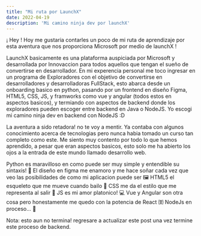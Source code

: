 ```yaml
---
title: "Mi ruta por LaunchX"
date: 2022-04-19
description: 'Mi camino ninja dev por launchX'
---
```


¡ Hey !
Hoy me gustaria contarles un poco de mi ruta de aprendizaje por esta aventura que nos proporciona Microsoft por medio de launchX !

LaunchX basicamente es una plataforma auspiciada por Microsoft y desarrollada por Innovaccion para todos aquellos que tengan el sueño de convertirse en desarrollador.
En mi experencia personal me toco ingresar en un programa de Exploradores con el objetivo de convertirse en desarrolladores y desarrolladoras FullStack, esto abarca 
desde un onboarding basico en python, pasando por un frontend en diseño Figma, HTML5, CSS, JS, y framworks como vue y angular (todos estos en aspectos basicos), y termiando
con aspectos de backend donde los exploradores pueden escoger entre backend en Java o NodeJS. Yo escogi mi camino ninja dev en backend con NodeJS :D

La aventura a sido retadora! no te voy a mentir. Ya contaba con algunos conocimiento acerca de tecnologias pero nunca habia tomado un curso tan completo como este. Me siento 
muy contento por todo lo que hemos aprendido, a pesar que eran aspectos basicos, esto solo me ha abierto los ojos a la entrada de este mundo llamado desarrollo web. 

Python es maravilloso en como puede ser muy simple y entendible su sintaxis! 🐍
El diseño en figma me enamoro y me hace soñar cada vez que veo las posibilidades de como mi aplicacion puede ser 🖼
HTML5 el esqueleto que me mueve cuando bailo 🩻
CSS me da el estilo que me representa al salir 🎨
JS es mi amor platonico! 💻
Vue y Angular son otra cosa pero honestamente me quedo con la potencia de React ㉃
NodeJs en proceso... 🔋


Nota: esto aun no termina! regresare a actualizar este post una vez termine este proceso de backend.
